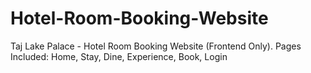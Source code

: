 # Hotel-Room-Booking-Website
Taj Lake Palace - Hotel Room Booking Website (Frontend Only). Pages Included: Home, Stay, Dine, Experience, Book, Login
